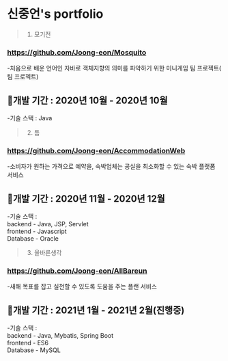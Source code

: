 # 신중언's portfolio

>1. 모기전
### https://github.com/Joong-eon/Mosquito
  -처음으로 배운 언어인 자바로 객체지향의 의미를 파악하기 위한 미니게임 팀 프로젝트( 팀 프로젝트)<br>
  ## 📅개발 기간 : 2020년 10월 - 2020년 10월<br>
  -기술 스택 : Java

>2. 틈
### https://github.com/Joong-eon/AccommodationWeb
  -소비자가 원하는 가격으로 예약을, 숙박업체는 공실을 최소화할 수 있는 숙박 플랫폼 서비스<br>
  ## 📅개발 기간 : 2020년 11월 - 2020년 12월<br>
  -기술 스택 : <br>
               backend - Java, JSP, Servlet<br>
               frontend - Javascript<br>
               Database - Oracle<br>

>3. 올바른생각
### https://github.com/Joong-eon/AllBareun
  -새해 목표를 잡고 실천할 수 있도록 도움을 주는 플랜 서비스<br>
  ## 📅개발 기간 : 2021년 1월 - 2021년 2월(진행중)<br>
  -기술 스택 : <br>
               backend - Java, Mybatis, Spring Boot<br>
               frontend - ES6<br>
               Database - MySQL

